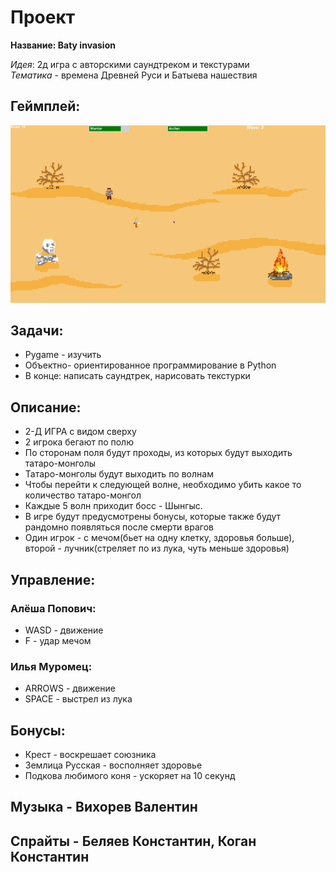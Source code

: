 # **Проект**
**Название: Baty invasion**

*Идея*: 2д игра с авторскими саундтреком и текстурами  
*Тематика* - времена Древней Руси и Батыева нашествия

## Геймплей:
![](preview.gif)

## Задачи:
* Pygame - изучить
* Объектно- ориентированное программирование в Python
* В конце: написать саундтрек, нарисовать текстурки

## Описание:
* 2-Д ИГРА с видом сверху
* 2 игрока бегают по полю
* По сторонам поля будут проходы, из которых будут выходить татаро-монголы
* Татаро-монголы будут выходить по волнам
* Чтобы перейти к следующей волне, необходимо убить какое то количество татаро-монгол
* Каждые 5 волн приходит босс - Шынгыс.
* В игре будут предусмотрены бонусы, которые также будут рандомно появляться после смерти врагов
* Один игрок - с мечом(бьет на одну клетку, здоровья больше), второй - лучник(стреляет по из лука, чуть меньше здоровья)

## Управление:
### Алёша Попович:
* WASD - движение
* F - удар мечом
### Илья Муромец:
* ARROWS - движение
* SPACE - выстрел из лука

## Бонусы:
* Крест - воскрешает союзника
* Землица Русская - восполняет здоровье
* Подкова любимого коня - ускоряет на 10 секунд


## Музыка - Вихорев Валентин

## Спрайты - Беляев Константин, Коган Константин
